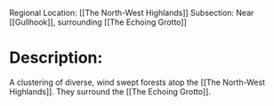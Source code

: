 Regional Location: [[The North-West Highlands]]
Subsection: Near [[Gullhook]], surrounding [[The Echoing Grotto]]
# Description:
A clustering of diverse, wind swept forests atop the [[The North-West Highlands]]. They surround the [[The Echoing Grotto]]. 